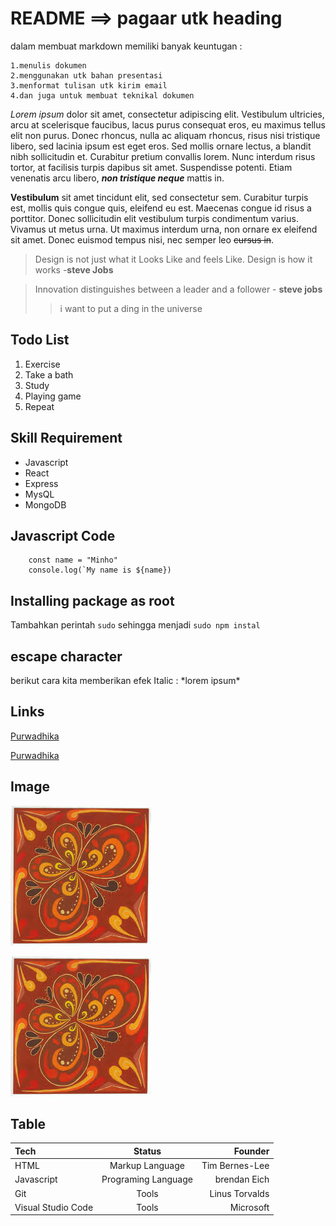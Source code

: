 # README ==> pagaar utk heading

dalam membuat markdown memiliki banyak keuntugan :  

    1.menulis dokumen
    2.menggunakan utk bahan presentasi
    3.menformat tulisan utk kirim email
    4.dan juga untuk membuat teknikal dokumen
   
*Lorem ipsum* dolor sit amet, consectetur adipiscing elit. Vestibulum ultricies, arcu at scelerisque faucibus, lacus purus consequat eros, eu maximus tellus elit non purus. Donec rhoncus, nulla ac aliquam rhoncus, risus nisi tristique libero, sed lacinia ipsum est eget eros. Sed mollis ornare lectus, a blandit nibh sollicitudin et. Curabitur pretium convallis lorem. Nunc interdum risus tortor, at facilisis turpis dapibus sit amet. Suspendisse potenti. Etiam venenatis arcu libero, ***non tristique neque*** mattis in.  

**Vestibulum** sit amet tincidunt elit, sed consectetur sem. Curabitur turpis est, mollis quis congue quis, eleifend eu est. Maecenas congue id risus a porttitor. Donec sollicitudin elit vestibulum turpis condimentum varius. Vivamus ut metus urna. Ut maximus interdum urna, non ornare ex eleifend sit amet. Donec euismod tempus nisi, nec semper leo ~~cursus in~~.  

> Design is not just what it Looks Like and feels Like.
Design is how it works -**steve Jobs**    

> Innovation distinguishes between a leader and a follower - **steve jobs**
>
>> i want to put a ding in the universe  

## Todo List
1. Exercise
2. Take a bath
3. Study
4. Playing game
5. Repeat  

## Skill Requirement
- Javascript
- React
- Express
- MysQL
- MongoDB  

## Javascript Code
        const name = "Minho"
        console.log(`My name is ${name})  

## Installing package as root
Tambahkan perintah `sudo` sehingga menjadi `sudo npm instal`  

## escape character
berikut cara kita memberikan efek Italic : \*lorem ipsum\*  

## Links
[Purwadhika](https://purwadhika.com/)  

[Purwadhika](https://purwadhika.com/ "Purwadika official")  

## Image
![Purwadhika](./kanvas.jpg)   

![Purwadhika](./kanvas.jpg/ "gambar latian")   

## Table
| Tech | Status | Founder |
| :--- | :----: | ------: |
| HTML  | Markup Language | Tim Bernes-Lee |
| Javascript  | Programing Language | brendan Eich |
| Git  | Tools | Linus Torvalds |
| Visual Studio Code  | Tools | Microsoft |
